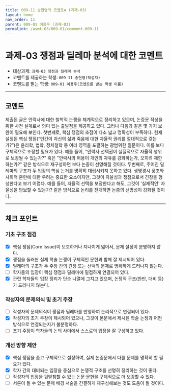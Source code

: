 ```yaml
---
title: 009-11 송헌영의 코멘트a (과제-03) 
layout: home
nav_order: 11
parent: 009-01 이용우 (과제-03)
permalink: /asmt-03/009-01/comment-009-11
---
```


# 과제-03 쟁점과 딜레마 분석에 대한 코멘트

- 대상과제: `과제-03 쟁점과 딜레마 분석`
- 코멘트를 제공하는 학생: `009-11 송헌영(작성자)` 
- 코멘트를 받는 학생: `009-01 이용우(코멘트를 받는 학생 이름)` 

---

## 코멘트

제출된 글은 안락사에 대한 철학적 논쟁을 체계적으로 정리하고 있으며, 논증문 작성을 위한 사전 설계로서 의미 있는 출발점을 제공하고 있다. 그러나 다음과 같은 몇 가지 보완이 필요해 보인다. 첫번쨰로, 핵심 쟁점의 초점이 다소 넓고 명확성이 부족하다. 현재 설정된 핵심 쟁점(“인간이 자신의 삶과 죽음에 대한 자율적 권리를 절대적으로 갖는가?”)은 윤리학, 법학, 정치철학 등 여러 영역을 포괄하는 광범위한 질문이다. 이를 보다 구체적으로 조정할 필요가 있다. 예를 들어, "안락사 선택권이 실질적으로 자율적 행위로 보장될 수 있는가?" 혹은 "안락사의 허용이 개인의 자유를 강화하는가, 오히려 제한하는가?" 같은 방식으로 재구성하면 보다 논증이 선명해질 것이다. 두번째로, 주어진 딜레마의 구조가 두 입장의 핵심 논거를 명확히 대립시키지 못하고 있다. 생명경시 풍조와 사회적 혼란에 대한 우려는 중요한 요소이지만, 그것이 자율성과 쟁점으로서 긴장을 형성한다고 보기 어렵다. 예를 들어, 자율적 선택을 보장한다고 해도, 그것이 '실제적인' 자율성을 담보할 수 있는가? 같은 방식으로 논리를 전개하면 논증의 선명성이 강화될 것이다. 

---

## 체크 포인트

### **기초 구조 점검**
- [x] 핵심 쟁점(Core Issue)이 모호하거나 지나치게 넓어서, 문제 설정이 분명하지 않다.
- [x] 쟁점을 둘러싼 실제 학술 논쟁이 구체적인 문헌과 함께 잘 제시되어 있다.
- [x] 딜레마의 구조가 두 주장 간의 긴장 또는 선택의 문제로 명확하게 드러나지 않는다.
- [ ] 학자들의 입장이 핵심 쟁점과 딜레마에 밀접하게 연결되어 있다.
- [x] 관련 학자들의 입장 정리가 단순 나열에 그치고 있으며, 논쟁적 구조(찬반, 대비 등)가 드러나지 않는다.

### **작성자의 문제의식 및 초기 주장**
- [ ] 작성자의 문제의식이 쟁점과 딜레마를 반영하여 논리적으로 연결되어 있다.
- [x] 작성자의 초기 주장이 제시되어 있으나, 그것이 본문에서 제시된 학술 논쟁과 어떤 방식으로 연결되는지가 불분명하다.
- [ ] 초기 주장이 학자들의 논의 사이에서 스스로의 입장을 잘 구성하고 있다.

### **개선 방향 제안**
- [x] 핵심 쟁점을 좁고 구체적으로 설정하여, 실제 논증문에서 다룰 문제를 명확히 할 필요가 있다.
- [x] 학자 간의 대비되는 입장을 중심으로 논쟁적 구조를 선명히 정리하는 것이 좋다.
- [ ] 작성자의 입장을 뒷받침할 수 있는 논문·문헌을 구체적으로 더 보강할 수 있다.
- [ ] 서론이 될 수 있는 문제 배경 서술을 간결하게 재구성해보는 것도 도움이 될 것이다.
